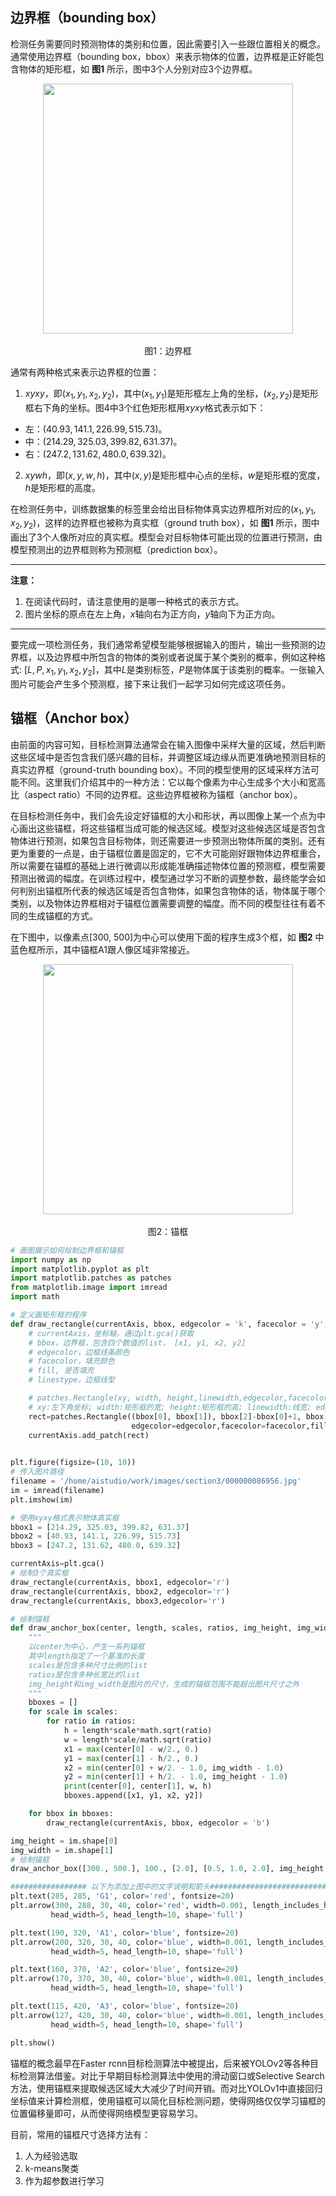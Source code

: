 ## 边界框（bounding box）

检测任务需要同时预测物体的类别和位置，因此需要引入一些跟位置相关的概念。通常使用边界框（bounding box，bbox）来表示物体的位置，边界框是正好能包含物体的矩形框，如 **图1** 所示，图中3个人分别对应3个边界框。

<center><img src="https://raw.githubusercontent.com/lvjian0706/Deep-Learning-Img/master/Detection/Bounding_Box_Anchor/img/Bounding_Box.png" width = "400"  div align=center"></center>
<center><br>图1：边界框</br></center>

通常有两种格式来表示边界框的位置：

1. $xyxy$，即$(x_1, y_1, x_2, y_2)$，其中$(x_1, y_1)$是矩形框左上角的坐标，$(x_2, y_2)$是矩形框右下角的坐标。图4中3个红色矩形框用$xyxy$格式表示如下：

* 左：$(40.93, 141.1, 226.99, 515.73)$。
* 中：$(214.29, 325.03, 399.82, 631.37)$。
* 右：$(247.2, 131.62, 480.0, 639.32)$。

2. $xywh$，即$(x, y, w, h)$，其中$(x, y)$是矩形框中心点的坐标，$w$是矩形框的宽度，$h$是矩形框的高度。

在检测任务中，训练数据集的标签里会给出目标物体真实边界框所对应的$(x_1, y_1, x_2, y_2)$，这样的边界框也被称为真实框（ground truth box），如 **图1** 所示，图中画出了3个人像所对应的真实框。模型会对目标物体可能出现的位置进行预测，由模型预测出的边界框则称为预测框（prediction box）。

------

**注意：**

1. 在阅读代码时，请注意使用的是哪一种格式的表示方式。
1. 图片坐标的原点在左上角，$x$轴向右为正方向，$y$轴向下为正方向。

------

要完成一项检测任务，我们通常希望模型能够根据输入的图片，输出一些预测的边界框，以及边界框中所包含的物体的类别或者说属于某个类别的概率，例如这种格式: $[L, P, x_1, y_1, x_2, y_2]$，其中$L$是类别标签，$P$是物体属于该类别的概率。一张输入图片可能会产生多个预测框，接下来让我们一起学习如何完成这项任务。

## 锚框（Anchor box）

由前面的内容可知，目标检测算法通常会在输入图像中采样大量的区域，然后判断这些区域中是否包含我们感兴趣的目标，并调整区域边缘从而更准确地预测目标的真实边界框（ground-truth bounding box）。不同的模型使用的区域采样方法可能不同。这里我们介绍其中的一种方法：它以每个像素为中心生成多个大小和宽高比（aspect ratio）不同的边界框。这些边界框被称为锚框（anchor box）。

在目标检测任务中，我们会先设定好锚框的大小和形状，再以图像上某一个点为中心画出这些锚框，将这些锚框当成可能的候选区域。模型对这些候选区域是否包含物体进行预测，如果包含目标物体，则还需要进一步预测出物体所属的类别。还有更为重要的一点是，由于锚框位置是固定的，它不大可能刚好跟物体边界框重合，所以需要在锚框的基础上进行微调以形成能准确描述物体位置的预测框，模型需要预测出微调的幅度。在训练过程中，模型通过学习不断的调整参数，最终能学会如何判别出锚框所代表的候选区域是否包含物体，如果包含物体的话，物体属于哪个类别，以及物体边界框相对于锚框位置需要调整的幅度。而不同的模型往往有着不同的生成锚框的方式。

在下图中，以像素点[300, 500]为中心可以使用下面的程序生成3个框，如 **图2** 中蓝色框所示，其中锚框A1跟人像区域非常接近。

<center><img src="https://raw.githubusercontent.com/lvjian0706/Deep-Learning-Img/master/Detection/Bounding_Box_Anchor/img/Anchor.png" width = "400"  div align=center"></center>
<center><br>图2：锚框</br></center>


```python
# 画图展示如何绘制边界框和锚框
import numpy as np
import matplotlib.pyplot as plt
import matplotlib.patches as patches
from matplotlib.image import imread
import math

# 定义画矩形框的程序    
def draw_rectangle(currentAxis, bbox, edgecolor = 'k', facecolor = 'y', fill=False, linestyle='-'):
    # currentAxis，坐标轴，通过plt.gca()获取
    # bbox，边界框，包含四个数值的list， [x1, y1, x2, y2]
    # edgecolor，边框线条颜色
    # facecolor，填充颜色
    # fill, 是否填充
    # linestype，边框线型

    # patches.Rectangle(xy, width, height,linewidth,edgecolor,facecolor,fill, linestyle)
    # xy:左下角坐标; width:矩形框的宽; height:矩形框的高; linewidth:线宽; edgecolor:边界颜色; facecolor:填充颜色; fill:是否填充; linestyle:线断类型
    rect=patches.Rectangle((bbox[0], bbox[1]), bbox[2]-bbox[0]+1, bbox[3]-bbox[1]+1, linewidth=1,
                           edgecolor=edgecolor,facecolor=facecolor,fill=fill, linestyle=linestyle)
    currentAxis.add_patch(rect)

    
plt.figure(figsize=(10, 10))
# 传入图片路径
filename = '/home/aistudio/work/images/section3/000000086956.jpg'
im = imread(filename)
plt.imshow(im)

# 使用xyxy格式表示物体真实框
bbox1 = [214.29, 325.03, 399.82, 631.37]
bbox2 = [40.93, 141.1, 226.99, 515.73]
bbox3 = [247.2, 131.62, 480.0, 639.32]

currentAxis=plt.gca()
# 绘制3个真实框
draw_rectangle(currentAxis, bbox1, edgecolor='r')
draw_rectangle(currentAxis, bbox2, edgecolor='r')
draw_rectangle(currentAxis, bbox3,edgecolor='r')

# 绘制锚框
def draw_anchor_box(center, length, scales, ratios, img_height, img_width):
    """
    以center为中心，产生一系列锚框
    其中length指定了一个基准的长度
    scales是包含多种尺寸比例的list
    ratios是包含多种长宽比的list
    img_height和img_width是图片的尺寸，生成的锚框范围不能超出图片尺寸之外
    """
    bboxes = []
    for scale in scales:
        for ratio in ratios:
            h = length*scale*math.sqrt(ratio)
            w = length*scale/math.sqrt(ratio) 
            x1 = max(center[0] - w/2., 0.)
            y1 = max(center[1] - h/2., 0.)
            x2 = min(center[0] + w/2. - 1.0, img_width - 1.0)
            y2 = min(center[1] + h/2. - 1.0, img_height - 1.0)
            print(center[0], center[1], w, h)
            bboxes.append([x1, y1, x2, y2])

    for bbox in bboxes:
        draw_rectangle(currentAxis, bbox, edgecolor = 'b')

img_height = im.shape[0]
img_width = im.shape[1] 
# 绘制锚框
draw_anchor_box([300., 500.], 100., [2.0], [0.5, 1.0, 2.0], img_height, img_width)

################# 以下为添加上图中的文字说明和箭头###############################
plt.text(285, 285, 'G1', color='red', fontsize=20)
plt.arrow(300, 288, 30, 40, color='red', width=0.001, length_includes_head=True, \
         head_width=5, head_length=10, shape='full')

plt.text(190, 320, 'A1', color='blue', fontsize=20)
plt.arrow(200, 320, 30, 40, color='blue', width=0.001, length_includes_head=True, \
         head_width=5, head_length=10, shape='full')

plt.text(160, 370, 'A2', color='blue', fontsize=20)
plt.arrow(170, 370, 30, 40, color='blue', width=0.001, length_includes_head=True, \
         head_width=5, head_length=10, shape='full')

plt.text(115, 420, 'A3', color='blue', fontsize=20)
plt.arrow(127, 420, 30, 40, color='blue', width=0.001, length_includes_head=True, \
         head_width=5, head_length=10, shape='full')

plt.show()
```

锚框的概念最早在Faster rcnn目标检测算法中被提出，后来被YOLOv2等各种目标检测算法借鉴。对比于早期目标检测算法中使用的滑动窗口或Selective Search方法，使用锚框来提取候选区域大大减少了时间开销。而对比YOLOv1中直接回归坐标值来计算检测框，使用锚框可以简化目标检测问题，使得网络仅仅学习锚框的位置偏移量即可，从而使得网络模型更容易学习。

目前，常用的锚框尺寸选择方法有：

1. 人为经验选取
2. k-means聚类
3. 作为超参数进行学习